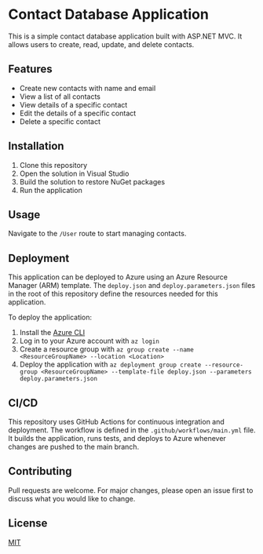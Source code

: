 # Contact Database Application

This is a simple contact database application built with ASP.NET MVC. It allows users to create, read, update, and delete contacts.

## Features

- Create new contacts with name and email
- View a list of all contacts
- View details of a specific contact
- Edit the details of a specific contact
- Delete a specific contact

## Installation

1. Clone this repository
2. Open the solution in Visual Studio
3. Build the solution to restore NuGet packages
4. Run the application

## Usage

Navigate to the `/User` route to start managing contacts.

## Deployment

This application can be deployed to Azure using an Azure Resource Manager (ARM) template. The `deploy.json` and `deploy.parameters.json` files in the root of this repository define the resources needed for this application.

To deploy the application:

1. Install the [Azure CLI](https://docs.microsoft.com/cli/azure/install-azure-cli)
2. Log in to your Azure account with `az login`
3. Create a resource group with `az group create --name <ResourceGroupName> --location <Location>`
4. Deploy the application with `az deployment group create --resource-group <ResourceGroupName> --template-file deploy.json --parameters deploy.parameters.json`

## CI/CD

This repository uses GitHub Actions for continuous integration and deployment. The workflow is defined in the `.github/workflows/main.yml` file. It builds the application, runs tests, and deploys to Azure whenever changes are pushed to the main branch.

## Contributing

Pull requests are welcome. For major changes, please open an issue first to discuss what you would like to change.

## License

[MIT](https://choosealicense.com/licenses/mit/)
